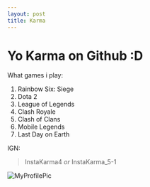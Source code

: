 ```yaml
---
layout: post
title: Karma
---
```


<h1> Yo Karma on Github :D </h1>

What games i play:
1. Rainbow Six: Siege
2. Dota 2
3. League of Legends
4. Clash Royale
5. Clash of Clans
6. Mobile Legends
7. Last Day on Earth

IGN: 
> InstaKarma4 
*or* 
> InstaKarma_5-1

![MyProfilePic](/images/tommeme)